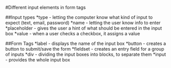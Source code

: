 #Different input elements in form tags

##Input types
*type - letting the computer know what kind of input to expect (text, email, password)
*name - letting the user know info to enter
*placeholder - gives the user a hint of what should be entered in the input box
*value - when a user checks a checkbox, it assigns a value

##Form Tags
*label - displays the name of the input box
*button - creates a button to submit/save the form
*fieldset - creates an entry field for a group of inputs
*div - dividing the input boxes into blocks, to separate them
*input - provides the whole input box